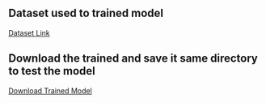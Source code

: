 ## Dataset used to trained model
[Dataset Link](https://data.mendeley.com/datasets/fwhytt5mzd/2)
## Download the trained and save it same directory to test the model
[Download Trained Model](https://drive.google.com/file/d/1QMmBY8kPZe9aK85DEl6Ru6sCKV4zzirN/view?usp=drivesdk)